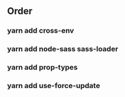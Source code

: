 ## Order

### yarn add cross-env

### yarn add node-sass sass-loader

### yarn add prop-types

### yarn add use-force-update
